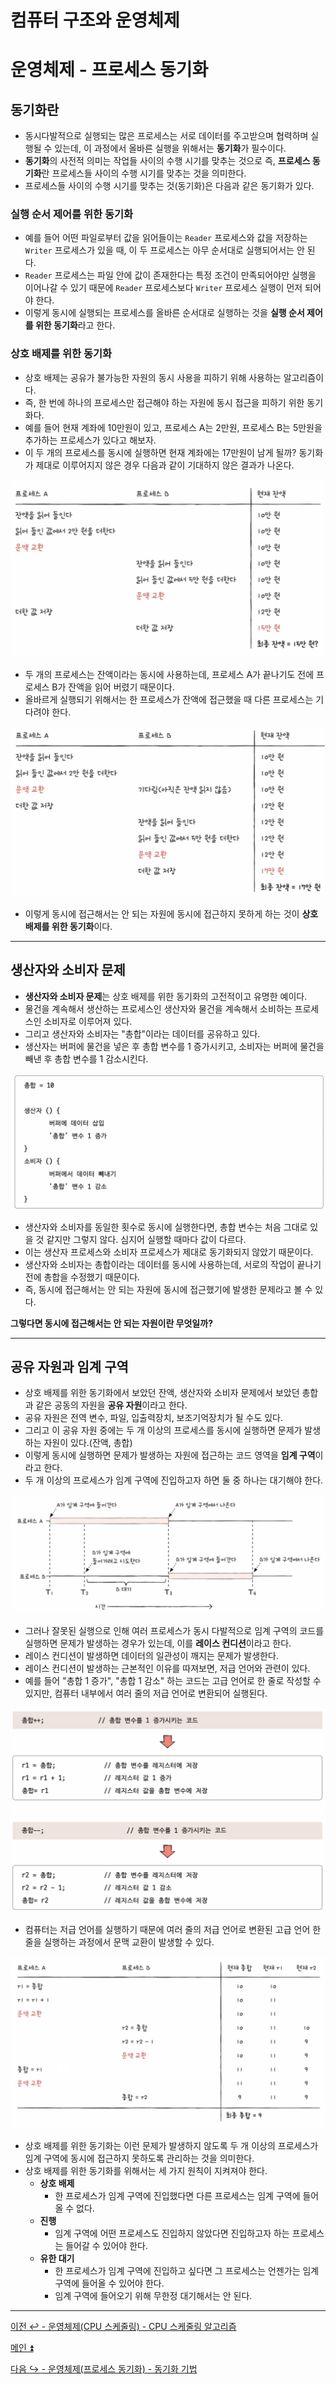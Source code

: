 # 컴퓨터 구조와 운영체제

# 운영체제 - 프로세스 동기화

## 동기화란

- 동시다발적으로 실행되는 많은 프로세스는 서로 데이터를 주고받으며 협력하며 실행될 수 있는데, 이 과정에서 올바른 실행을 위해서는 **동기화**가 필수이다.
- **동기화**의 사전적 의미는 작업들 사이의 수행 시기를 맞추는 것으로 즉, **프로세스 동기화**란 프로세스들 사이의 수행 시기를 맞추는 것을 의미한다.
- 프로세스들 사이의 수행 시기를 맞추는 것(동기화)은 다음과 같은 동기화가 있다.

### 실행 순서 제어를 위한 동기화

- 예를 들어 어떤 파일로부터 값을 읽어들이는 `Reader` 프로세스와 값을 저장하는 `Writer` 프로세스가 있을 때, 이 두 프로세스는 아무 순서대로 실행되어서는 안 된다.
- `Reader` 프로세스는 파일 안에 값이 존재한다는 특정 조건이 만족되어야만 실행을 이어나갈 수 있기 때문에 `Reader` 프로세스보다 `Writer` 프로세스 실행이 먼저 되어야 한다.
- 이렇게 동시에 실행되는 프로세스를 올바른 순서대로 실행하는 것을 **실행 순서 제어를 위한 동기화**라고 한다.

### 상호 배제를 위한 동기화

- 상호 배제는 공유가 불가능한 자원의 동시 사용을 피하기 위해 사용하는 알고리즘이다.
- 즉, 한 번에 하나의 프로세스만 접근해야 하는 자원에 동시 접근을 피하기 위한 동기화다.
- 예를 들어 현재 계좌에 10만원이 있고, 프로세스 A는 2만원, 프로세스 B는 5만원을 추가하는 프로세스가 있다고 해보자.
- 이 두 개의 프로세스를 동시에 실행하면 현재 계좌에는 17만원이 남게 될까? 동기화가 제대로 이루어지지 않은 경우 다음과 같이 기대하지 않은 결과가 나온다.

![img.png](image/img.png)

- 두 개의 프로세스는 잔액이라는 동시에 사용하는데, 프로세스 A가 끝나기도 전에 프로세스 B가 잔액을 읽어 버렸기 때문이다.
- 올바르게 실행되기 위해서는 한 프로세스가 잔액에 접근했을 때 다른 프로세스는 기다려야 한다.

![img_1.png](image/img_1.png)

- 이렇게 동시에 접근해서는 안 되는 자원에 동시에 접근하지 못하게 하는 것이 **상호 배제를 위한 동기화**이다.

---

## 생산자와 소비자 문제

- **생산자와 소비자 문제**는 상호 배제를 위한 동기화의 고전적이고 유명한 예이다.
- 물건을 계속해서 생산하는 프로세스인 생산자와 물건을 계속해서 소비하는 프로세스인 소비자로 이루어져 있다.
- 그리고 생산자와 소비자는 "총합"이라는 데이터를 공유하고 있다.
- 생산자는 버퍼에 물건을 넣은 후 총합 변수를 1 증가시키고, 소비자는 버퍼에 물건을 빼낸 후 총합 변수를 1 감소시킨다.

![img_2.png](image/img_2.png)

- 생산자와 소비자를 동일한 횟수로 동시에 실행한다면, 총합 변수는 처음 그대로 있을 것 같지만 그렇지 않다. 심지어 실행할 때마다 값이 다르다.
- 이는 생산자 프로세스와 소비자 프로세스가 제대로 동기화되지 않았기 때문이다.
- 생산자와 소비자는 총합이라는 데이터를 동시에 사용하는데, 서로의 작업이 끝나기 전에 총합을 수정했기 때문이다.
- 즉, 동시에 접근해서는 안 되는 자원에 동시에 접근했기에 발생한 문제라고 볼 수 있다.

**그렇다면 동시에 접근해서는 안 되는 자원이란 무엇일까?**

---

## 공유 자원과 임계 구역

- 상호 배제를 위한 동기화에서 보았던 잔액, 생산자와 소비자 문제에서 보았던 총합과 같은 공동의 자원을 **공유 자원**이라고 한다.
- 공유 자원은 전역 변수, 파일, 입출력장치, 보조기억장치가 될 수도 있다.
- 그리고 이 공유 자원 중에는 두 개 이상의 프로세스를 동시에 실행하면 문제가 발생하는 자원이 있다.(잔액, 총합)
- 이렇게 동시에 실행하면 문제가 발생하는 자원에 접근하는 코드 영역을 **임계 구역**이라고 한다.
- 두 개 이상의 프로세스가 임계 구역에 진입하고자 하면 둘 중 하나는 대기해야 한다. 

![img_3.png](image/img_3.png)

- 그러나 잘못된 실행으로 인해 여러 프로세스가 동시 다발적으로 임계 구역의 코드를 실행하면 문제가 발생하는 경우가 있는데, 이를 **레이스 컨디션**이라고 한다.
- 레이스 컨디션이 발생하면 데이터의 일관성이 깨지는 문제가 발생한다.
- 레이스 컨디션이 발생하는 근본적인 이유를 따져보면, 저급 언어와 관련이 있다.
- 예를 들어 "총합 1 증가", "총합 1 감소" 하는 코드는 고급 언어로 한 줄로 작성할 수 있지만, 컴퓨터 내부에서 여러 줄의 저급 언어로 변환되어 실행된다.

![img_4.png](image/img_4.png)

- 컴퓨터는 저급 언어를 실행하기 때문에 여러 줄의 저급 언어로 변환된 고급 언어 한 줄을 실행하는 과정에서 문맥 교환이 발생할 수 있다.

![img_5.png](image/img_5.png)

- 상호 배제를 위한 동기화는 이런 문제가 발생하지 않도록 두 개 이상의 프로세스가 임계 구역에 동시에 접근하지 못하도록 관리하는 것을 의미한다.
- 상호 배제를 위한 동기화를 위해서는 세 가지 원칙이 지켜져야 한다.
  - **상호 배제**
    - 한 프로세스가 임계 구역에 진입했다면 다른 프로세스는 임계 구역에 들어올 수 없다.
  - **진행**
    - 임계 구역에 어떤 프로세스도 진입하지 않았다면 진입하고자 하는 프로세스는 들어갈 수 있어야 한다.
  - **유한 대기**
    - 한 프로세스가 임계 구역에 진입하고 싶다면 그 프로세스는 언젠가는 임계 구역에 들어올 수 있어야 한다.
    - 임계 구역에 들어오기 위해 무한정 대기해서는 안 된다.

---

[이전 ↩️ - 운영체제(CPU 스케줄링) - CPU 스케줄링 알고리즘]()

[메인 ⏫](https://github.com/genesis12345678/TIL/blob/main/cs/Main.md)

[다음 ↪️ - 운영체제(프로세스 동기화) - 동기화 기법](https://github.com/genesis12345678/TIL/blob/main/cs/sync/SyncWay.md)